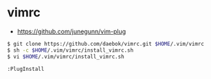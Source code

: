 # vimrc
- https://github.com/junegunn/vim-plug

```bash
$ git clone https://github.com/daebok/vimrc.git $HOME/.vim/vimrc
$ sh -c $HOME/.vim/vimrc/install_vimrc.sh
$ vi $HOME/.vim/vimrc/install_vimrc.sh

:PlugInstall

```
